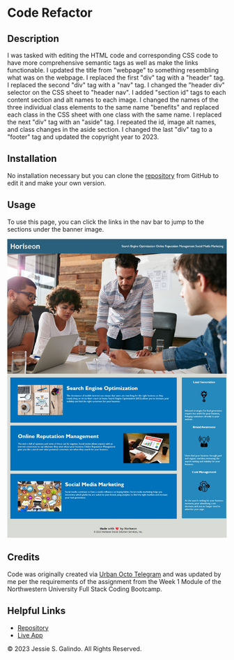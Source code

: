 # Code Refactor

## Description

I was tasked with editing the HTML code and corresponding CSS code to have more comprehensive semantic tags as well as make the links functionable. I updated the title from "webpage" to something resembling what was on the webpage. I replaced the first "div" tag with a "header" tag. I replaced the second "div" tag with a "nav" tag. I changed the "header div" selector on the CSS sheet to "header nav". I added "section id" tags to each content section and alt names to each image. I changed the names of the three individual class elements to the same name "benefits" and replaced each class in the CSS sheet with one class with the same name. I replaced the next "div" tag with an "aside" tag. I repeated the id, image alt names, and class changes in the aside section. I changed the last "div" tag to a "footer" tag and updated the copyright year to 2023.

## Installation

No installation necessary but you can clone the [repository](https://github.com/MrMessyFace/code-refactor) from GitHub to edit it and make your own version.

## Usage

To use this page, you can click the links in the nav bar to jump to the sections under the banner image.

![Screenshot](./assets/images/code-refactor-screenshot.jpg)

## Credits

Code was originally created via [Urban Octo Telegram](https://github.com/coding-boot-camp/urban-octo-telegram) and was updated by me per the requirements of the assignment from the Week 1 Module of the Northwestern University Full Stack Coding Bootcamp.

## Helpful Links

- [Repository](https://github.com/MrMessyFace/code-refactor)
- [Live App](https://mrmessyface.github.io/code-refactor/)

&copy; 2023 Jessie S. Galindo. All Rights Reserved.
